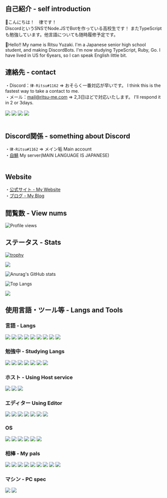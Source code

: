 ## 自己紹介 - self introduction

👋こんにちは！　律です！<br>
DiscordというSNSでNode.JSでBotを作っている高校生です！
またTypeScriptも勉強しています。他言語についても随時履修予定です。<br>

👋Hello!! My name is Ritsu Yuzaki.
I'm a Japanese senior high school student, and making  DiscordBots.
I'm now studying TypeScript, Ruby, Go.
I have lived in US for 6years, so I can speak English little bit.

## 連絡先 - contact<br>
・Discord：`律-Ritsu#1162` => おそらく一番対応が早いです。 I think this is the fastest way to take a contact to me.<br>
・メール：mail@ritsu-me.com => 2,3日ほどで対応いたします。 I'll respond it in 2 or 3days.<br>
<br>
[![](https://img.shields.io/badge/Twitter-1DA1F2?style=for-the-badge&logo=twitter&logoColor=white)](https://twitter.com/ritsu_me)<!--
[![](https://img.shields.io/badge/PayPal-00457C?style=for-the-badge&logo=paypal&logoColor=white)](https://paypal.me/ritsume?country.x=JP&locale.x=ja_JP)-->
[![](https://img.shields.io/badge/Buy_Me_A_Coffee-FFDD00?style=for-the-badge&logo=buy-me-a-coffee&logoColor=black)](https://www.buymeacoffee.com/ritsu.me)
[![](https://img.shields.io/badge/Stripe-626CD9?style=for-the-badge&logo=Stripe&logoColor=white)](https://donate.stripe.com/bIY8A8ez3e2Q5y07ss)
[![](https://img.shields.io/badge/ProtonMail-8B89CC?style=for-the-badge&logo=protonmail&logoColor=white)](mailto:ritsu.me@proton.me)<br>
<br>
## Discord関係 - something about Discord<br>
・`律-Ritsu#1162` => メイン垢 Main account<br>
・[自鯖](https://discord.gg/wTEAPKtZBX) My server(MAIN LANGUAGE IS JAPANESE)<br>
<br>
## Website<br>
・[公式サイト - My Website](https://ritsu-me.com/)<br>
・[ブログ - My Blog](https://blog.ritsu-me.net/)<br>

## 閲覧数 - View nums

![Profile views](https://komarev.com/ghpvc/?username=ritsu-me)

## ステータス - Stats
[![trophy](https://github-profile-trophy.vercel.app/?username=ritsu-me&theme=discord&row=2&column=3&no-bg=true&no-frame=true&margin-w=5&margin-h=5)](https://github.com/ryo-ma/github-profile-trophy)

![](https://github-readme-streak-stats.herokuapp.com/?user=ritsu-me)

![Anurag's GitHub stats](https://github-readme-stats.vercel.app/api?username=ritsu-me&locale=en&border_radius=true&show_icons=true&count_private=true&include_all_commits=false&bg_color=22272e&hide_border=true&text_color=adbac7)

![Top Langs](https://github-readme-stats.vercel.app/api/top-langs/?username=ritsu-me&layout=compact&bg_color=22272e&hide_border=true&text_color=adbac7)

![](https://github-profile-summary-cards.vercel.app/api/cards/profile-details?username=ritsu-me&theme=vue)

## 使用言語・ツール等 - Langs and Tools

### 言語 - Langs

![](https://img.shields.io/badge/Node.js-339933?style=flat&logo=nodedotjs&logoColor=white)
![](https://img.shields.io/badge/JavaScript-f0db4f?labelColor=black&logo=javascript)
![](https://img.shields.io/badge/json-5E5C5C?style=flat&logo=json&logoColor=white)
![](https://img.shields.io/badge/MySQL-005C84?style=flat&logo=mysql&logoColor=white)
![](https://img.shields.io/badge/SQLite-07405E?style=flat&logo=sqlite&logoColor=white)
![](https://img.shields.io/badge/MongoDB-4EA94B?style=flat&logo=mongodb&logoColor=white)
![](https://img.shields.io/badge/Scratch-4D97FF?style=flat&logo=Scratch&logoColor=white)
![](https://img.shields.io/badge/HTML5-E34F26?style=flat&logo=html5&logoColor=white)
![](https://img.shields.io/badge/CSS3-1572B6?style=flat&logo=css3&logoColor=white)

### 勉強中 - Studying Langs

![](https://img.shields.io/badge/PHP-777BB4?style=flat&logo=php&logoColor=white)
![](https://img.shields.io/badge/TypeScript-007acc?labelColor=black&logo=typescript)
![](https://img.shields.io/badge/next.js-000000?style=flat&logo=nextdotjs&logoColor=white)
![](https://img.shields.io/badge/Go-00ADD8?style=flat&logo=go&logoColor=white)
![](https://img.shields.io/badge/Python-FFD43B?style=flat&logo=python&logoColor=blue)
![](https://img.shields.io/badge/Kotlin-0095D5?&style=flat&logo=kotlin&logoColor=white)
![](https://img.shields.io/badge/Ruby-CC342D?style=flat&logo=ruby&logoColor=white)

### ホスト - Using Host service 

![](https://img.shields.io/badge/Cloudflare-f48120?labelColor=black&logo=cloudflare)
![](https://img.shields.io/badge/Heroku-6762a6?labelColor=black&logo=heroku)
![](https://img.shields.io/badge/Replit-9c9c9c?labelColor=black&logo=replit)

### エディター Using Editor

![](https://img.shields.io/badge/replit-667881?style=flat&logo=replit&logoColor=white)
![](https://img.shields.io/badge/WebStorm-000000?style=flat&logo=WebStorm&logoColor=white)
![](https://img.shields.io/badge/Visual_Studio_Code-0078d7?style=flat?labelColor=black&logo=visual-studio-code)
![](https://img.shields.io/badge/Visual_Studio-5C2D91?style=flat&logo=visual%20studio&logoColor=white)
![](https://img.shields.io/badge/IntelliJ_IDEA-000000.svg?style=flat&logo=intellij-idea&logoColor=white)
![](https://img.shields.io/badge/PyCharm-000000.svg?&style=flat&logo=PyCharm&logoColor=white)
![](https://img.shields.io/badge/Android_Studio-3DDC84?style=flat&logo=android-studio&logoColor=white)

### OS

![](https://img.shields.io/badge/iOS-000000?style=flat&logo=ios&logoColor=white)
![](https://img.shields.io/badge/mac%20os-000000?style=flat&logo=apple&logoColor=white)
![](https://img.shields.io/badge/Windows-00a4ef?labelColor=black&logo=windows)
![](https://img.shields.io/badge/Android-32de84?labelColor=black&logo=android)
![](https://img.shields.io/badge/Fedora-294172?style=flat&logo=fedora&logoColor=white)
![](https://img.shields.io/badge/Linux-FCC624?style=flat&logo=linux&logoColor=black)

### 相棒 - My pals

[![](https://img.shields.io/badge/Spotify-1ED760?&style=flat&logo=spotify&logoColor=black)](https://open.spotify.com/user/31cqxovj6tzltyrvitvwzaxxt7dy)
![](https://img.shields.io/badge/Microsoft_Office-D83B01?style=flat&logo=microsoft-office&logoColor=white)
![](https://img.shields.io/badge/npm-CB3837?style=flat&logo=npm&logoColor=white)
![](https://img.shields.io/badge/Font_Awesome-339AF0?style=flat&logo=fontawesome&logoColor=white)
![](https://img.shields.io/badge/Origin-148EFF?style=flat&logo=origin&logoColor=white)
![](https://img.shields.io/badge/Riot_Games-D32936?style=flat&logo=riot-games&logoColor=white)
![](https://img.shields.io/badge/Epic%20Games-313131?style=flat&logo=Epic%20Games&logoColor=white)
![](https://img.shields.io/badge/McDonald's-FBC817?style=flat&logo=McDonald's&logoColor=white)
![](https://img.shields.io/badge/KFC-F40027?style=flat&logo=kfc&logoColor=white)

### マシン - PC spec

![](https://img.shields.io/badge/AMD%20Ryzen_3_3100-ED1C24?style=for-the-badge&logo=amd&logoColor=white)
![](https://img.shields.io/badge/NVIDIA-GTX960-76B900?style=for-the-badge&logo=nvidia&logoColor=white)
